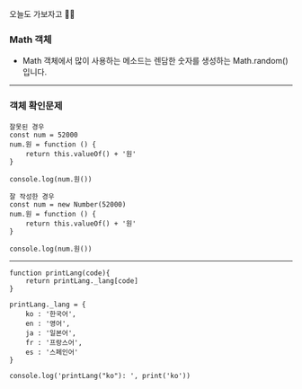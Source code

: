 오늘도 가보자고 💪🏻

### Math 객체

- Math 객체에서 많이 사용하는 메소드는 렌담한 숫자를 생성하는 Math.random()입니다.

---

### 객체 확인문제

```
잘못된 경우
const num = 52000
num.원 = function () {
    return this.valueOf() + '원'
}

console.log(num.원())
```

```
잘 작성한 경우
const num = new Number(52000)
num.원 = function () {
    return this.valueOf() + '원'
}

console.log(num.원())
```

---

```
function printLang(code){
    return printLang._lang[code]
}

printLang._lang = {
    ko : '한국어',
    en : '영어',
    ja : '일본어',
    fr : '프랑스어',
    es : '스페인어'
}

console.log('printLang("ko"): ', print('ko'))
```
